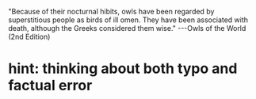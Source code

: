 "Because of their nocturnal hibits, owls have been regarded by superstitious people as birds of ill omen. They have been associated with death, although the Greeks considered them wise." ---Owls of the World (2nd Edition)
# hint: thinking about both typo and factual error
